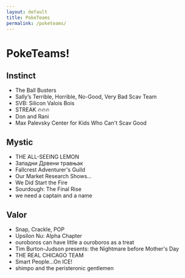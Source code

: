 ```yaml
---
layout: default
title: PokeTeams
permalink: /poketeams/
---
```


# PokeTeams!

## Instinct

- The Ball Busters
- Sally’s Terrible, Horrible, No-Good, Very Bad Scav Team
- SVB: Silicon Valois Bois
- STREAK :fire::fire::fire:
- Don and Rani
- Max Palevsky Center for Kids Who Can't Scav Good


## Mystic
- THE ALL-SEEING LEMON
- Западни Дрвени травњак
- Fallcrest Adventurer's Guild
- Our Market Research Shows...
- We Did Start the Fire
- Sourdough: The Final Rise
- we need a captain and a name


## Valor
- Snap, Crackle, POP
- Upsilon Nu: Alpha Chapter
- ouroboros can have little a ouroboros as a treat
- Tim Burton-Judson presents: the Nightmare before Mother's Day
- THE REAL CHICAGO TEAM
- Smart People...On ICE!
- shimpo and the peristeronic gentlemen